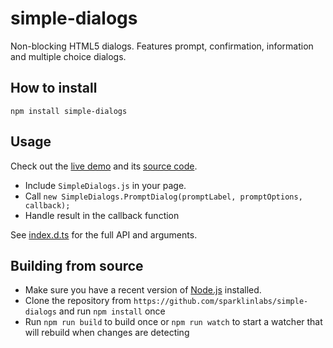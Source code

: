 # simple-dialogs

Non-blocking HTML5 dialogs.
Features prompt, confirmation, information and multiple choice dialogs.

## How to install

    npm install simple-dialogs

## Usage

Check out the [live demo](http://sparklinlabs.github.io/simple-dialogs/) and its [source code](https://github.com/sparklinlabs/simple-dialogs/blob/master/src/index.jade).

 * Include `SimpleDialogs.js` in your page.
 * Call `new SimpleDialogs.PromptDialog(promptLabel, promptOptions, callback);`
 * Handle result in the callback function

See [index.d.ts](https://github.com/sparklinlabs/simple-dialogs/blob/master/index.d.ts) for the full API and arguments.

## Building from source

 * Make sure you have a recent version of [Node.js](http://nodejs.org/) installed.
 * Clone the repository from `https://github.com/sparklinlabs/simple-dialogs` and run `npm install` once
 * Run `npm run build` to build once or `npm run watch` to start a watcher that will rebuild when changes are detecting
